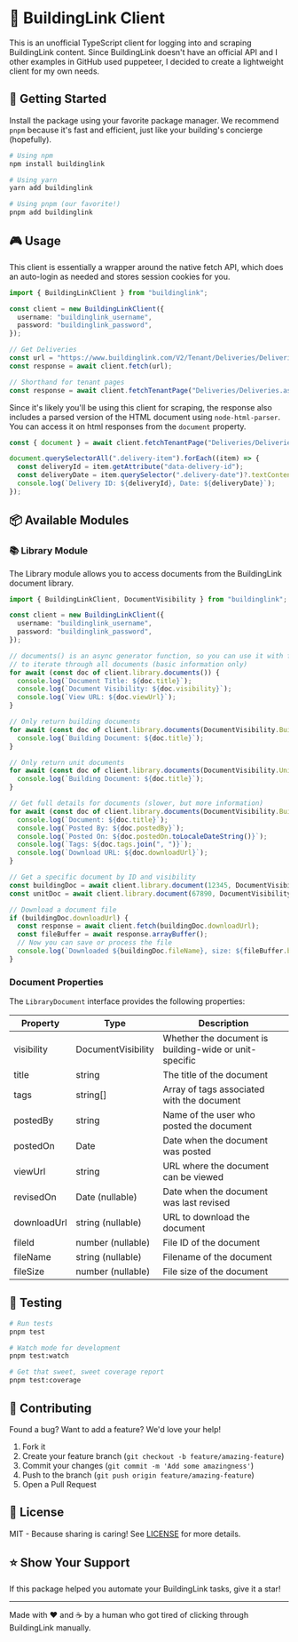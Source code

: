 # 🏢 BuildingLink Client

This is an unofficial TypeScript client for logging into and scraping BuildingLink content. Since BuildingLink doesn't have an official API and I other examples in GitHub used puppeteer, I decided to create a lightweight client for my own needs.

## 🚀 Getting Started

Install the package using your favorite package manager. We recommend `pnpm` because it's fast and efficient, just like your building's concierge (hopefully).

```bash
# Using npm
npm install buildinglink

# Using yarn
yarn add buildinglink

# Using pnpm (our favorite!)
pnpm add buildinglink
```

## 🎮 Usage

This client is essentially a wrapper around the native fetch API, which does an auto-login as needed and stores session cookies for you.

```typescript
import { BuildingLinkClient } from "buildinglink";

const client = new BuildingLinkClient({
  username: "buildinglink_username",
  password: "buildinglink_password",
});

// Get Deliveries
const url = "https://www.buildinglink.com/V2/Tenant/Deliveries/Deliveries.aspx";
const response = await client.fetch(url);

// Shorthand for tenant pages
const response = await client.fetchTenantPage("Deliveries/Deliveries.aspx");
```

Since it's likely you'll be using this client for scraping, the response also includes a parsed version of the HTML document using `node-html-parser`. You can access it on html responses from the `document` property.

```typescript
const { document } = await client.fetchTenantPage("Deliveries/Deliveries.aspx");

document.querySelectorAll(".delivery-item").forEach((item) => {
  const deliveryId = item.getAttribute("data-delivery-id");
  const deliveryDate = item.querySelector(".delivery-date")?.textContent;
  console.log(`Delivery ID: ${deliveryId}, Date: ${deliveryDate}`);
});
```

## 📦 Available Modules

### 📚 Library Module

The Library module allows you to access documents from the BuildingLink document library.

```typescript
import { BuildingLinkClient, DocumentVisibility } from "buildinglink";

const client = new BuildingLinkClient({
  username: "buildinglink_username",
  password: "buildinglink_password",
});

// documents() is an async generator function, so you can use it with for await
// to iterate through all documents (basic information only)
for await (const doc of client.library.documents()) {
  console.log(`Document Title: ${doc.title}`);
  console.log(`Document Visibility: ${doc.visibility}`);
  console.log(`View URL: ${doc.viewUrl}`);
}

// Only return building documents
for await (const doc of client.library.documents(DocumentVisibility.Building)) {
  console.log(`Building Document: ${doc.title}`);
}

// Only return unit documents
for await (const doc of client.library.documents(DocumentVisibility.Unit)) {
  console.log(`Building Document: ${doc.title}`);
}

// Get full details for documents (slower, but more information)
for await (const doc of client.library.documents(DocumentVisibility.Building, true)) {
  console.log(`Document: ${doc.title}`);
  console.log(`Posted By: ${doc.postedBy}`);
  console.log(`Posted On: ${doc.postedOn.toLocaleDateString()}`);
  console.log(`Tags: ${doc.tags.join(", ")}`);
  console.log(`Download URL: ${doc.downloadUrl}`);
}

// Get a specific document by ID and visibility
const buildingDoc = await client.library.document(12345, DocumentVisibility.Building);
const unitDoc = await client.library.document(67890, DocumentVisibility.Unit);

// Download a document file
if (buildingDoc.downloadUrl) {
  const response = await client.fetch(buildingDoc.downloadUrl);
  const fileBuffer = await response.arrayBuffer();
  // Now you can save or process the file
  console.log(`Downloaded ${buildingDoc.fileName}, size: ${fileBuffer.byteLength} bytes`);
}
```

### Document Properties

The `LibraryDocument` interface provides the following properties:

| Property    | Type               | Description                                            |
| ----------- | ------------------ | ------------------------------------------------------ |
| visibility  | DocumentVisibility | Whether the document is building-wide or unit-specific |
| title       | string             | The title of the document                              |
| tags        | string[]           | Array of tags associated with the document             |
| postedBy    | string             | Name of the user who posted the document               |
| postedOn    | Date               | Date when the document was posted                      |
| viewUrl     | string             | URL where the document can be viewed                   |
| revisedOn   | Date (nullable)    | Date when the document was last revised                |
| downloadUrl | string (nullable)  | URL to download the document                           |
| fileId      | number (nullable)  | File ID of the document                                |
| fileName    | string (nullable)  | Filename of the document                               |
| fileSize    | number (nullable)  | File size of the document                              |

## 🧪 Testing

```bash
# Run tests
pnpm test

# Watch mode for development
pnpm test:watch

# Get that sweet, sweet coverage report
pnpm test:coverage
```

## 🤝 Contributing

Found a bug? Want to add a feature? We'd love your help!

1. Fork it
2. Create your feature branch (`git checkout -b feature/amazing-feature`)
3. Commit your changes (`git commit -m 'Add some amazingness'`)
4. Push to the branch (`git push origin feature/amazing-feature`)
5. Open a Pull Request

## 📝 License

MIT - Because sharing is caring! See [LICENSE](LICENSE) for more details.

## ⭐️ Show Your Support

If this package helped you automate your BuildingLink tasks, give it a star!

---

Made with ❤️ and ☕️ by a human who got tired of clicking through BuildingLink manually.
